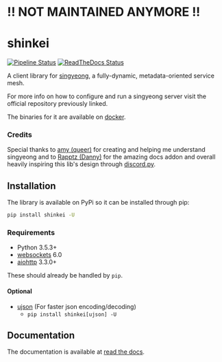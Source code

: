 # !! NOT MAINTAINED ANYMORE !!

# shinkei

[![Pipeline Status](https://img.shields.io/gitlab/pipeline/PendragonLore/shinkei.svg)](https://gitlab.com/PendragonLore/shinkei/pipelines)
[![ReadTheDocs Status](https://img.shields.io/readthedocs/shinkei.svg)](https://readthedocs.org/projects/shinkei/)


A client library for [singyeong](https://github.com/queer/singyeong), a fully-dynamic, metadata-oriented service mesh.

For more info on how to configure and run a singyeong server visit the official repository previously linked.

The binaries for it are available on [docker](https://hub.docker.com/r/queer/singyeong).

### Credits

Special thanks to [amy (queer)](https://github.com/queer/) for creating and helping me understand singyeong and to
[Rapptz (Danny)](https://github.com/Rapptz) for the amazing docs addon and overall heavily inspiring this lib's design 
through [discord.py](https://github.com/Rapptz/discord.py).

## Installation

The library is available on PyPi so it can be installed through pip:

```bash
pip install shinkei -U
```

### Requirements

* Python 3.5.3+
* [websockets](https://github.com/aaugustin/websockets) 6.0
* [aiohttp](https://github.com/aio-libs/aiohttp) 3.3.0+

These should already be handled by ``pip``.

#### Optional

* [ujson](https://github.com/esnme/ultrajson) (For faster json encoding/decoding)
    - ``pip install shinkei[ujson] -U``

## Documentation

The documentation is available at [read the docs](https://shinkei.rtfd.io).
